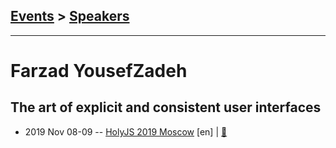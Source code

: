 ## [Events](../README.md) > [Speakers](../speakers.md)
---

# Farzad YousefZadeh

## The art of explicit and consistent user interfaces
- 2019 Nov 08-09 -- [HolyJS 2019 Moscow](https://www.youtube.com/watch?v=KJR3xU8WxP4) [en] | [:notebook:](https://assets.ctfassets.net/nn534z2fqr9f/6yMT3gDLlhyDRwfMKKQJFU/1f9d0cd424edbf3a0d046c9b8721998c/100527_1072660984_Farzad_YousefZadeh_The_art_of_explicit_and_consistent_user_interfaces.pdf)  
